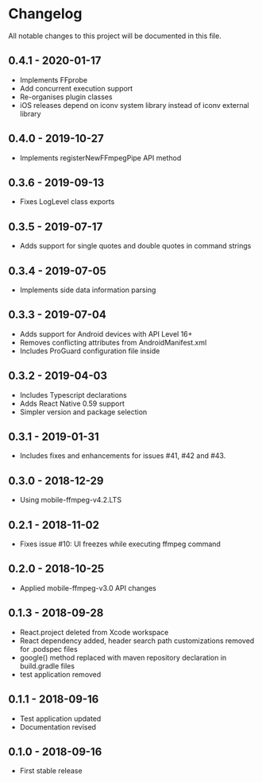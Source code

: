 # Changelog
All notable changes to this project will be documented in this file.

## 0.4.1 - 2020-01-17
- Implements FFprobe
- Add concurrent execution support
- Re-organises plugin classes
- iOS releases depend on iconv system library instead of iconv external library

## 0.4.0 - 2019-10-27
- Implements registerNewFFmpegPipe API method

## 0.3.6 - 2019-09-13
- Fixes LogLevel class exports

## 0.3.5 - 2019-07-17
- Adds support for single quotes and double quotes in command strings

## 0.3.4 - 2019-07-05
- Implements side data information parsing

## 0.3.3 - 2019-07-04
- Adds support for Android devices with API Level 16+
- Removes conflicting attributes from AndroidManifest.xml
- Includes ProGuard configuration file inside

## 0.3.2 - 2019-04-03
- Includes Typescript declarations
- Adds React Native 0.59 support
- Simpler version and package selection

## 0.3.1 - 2019-01-31
- Includes fixes and enhancements for issues #41, #42 and #43.

## 0.3.0 - 2018-12-29
- Using mobile-ffmpeg-v4.2.LTS

## 0.2.1 - 2018-11-02
- Fixes issue #10: UI freezes while executing ffmpeg command 

## 0.2.0 - 2018-10-25
- Applied mobile-ffmpeg-v3.0 API changes

## 0.1.3 - 2018-09-28
- React.project deleted from Xcode workspace
- React dependency added, header search path customizations removed for .podspec files
- google() method replaced with maven repository declaration in build.gradle files
- test application removed

## 0.1.1 - 2018-09-16
- Test application updated
- Documentation revised

## 0.1.0 - 2018-09-16
- First stable release
